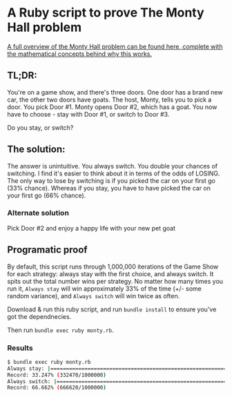 # A Ruby script to prove The Monty Hall problem

[A full overview of the Monty Hall problem can be found here, complete with the mathematical concepts behind why this works.](https://www.montyhallproblem.com/
)

## TL;DR:

You're on a game show, and there's three doors. One door has a brand new car, the other two doors have goats. The host, Monty, tells you to pick a door. You pick Door #1. Monty opens Door #2, which has a goat. You now have to choose - stay with Door #1, or switch to Door #3.

Do you stay, or switch?

## The solution:

The answer is unintuitive. You always switch. You double your chances of switching. I find it's easier to think about it in terms of the odds of LOSING. The only way to lose by switching is if you picked the car on your first go (33% chance). Whereas if you stay, you have to have picked the car on your first go (66% chance).

### Alternate solution

Pick Door #2 and enjoy a happy life with your new pet goat

## Programatic proof

By default, this script runs through 1,000,000 iterations of the Game Show for each strategy: always stay with the first choice, and always switch. It spits out the total number wins per strategy. No matter how many times you run it, `Always stay` will win approximately 33% of the time (+/- some random variance), and `Always switch` will win twice as often.

Download & run this ruby script, and run `bundle install` to ensure you've got the dependnecies. 

Then run `bundle exec ruby monty.rb`.

### Results

```bash
$ bundle exec ruby monty.rb
Always stay: |===========================================================================================================================================================================|
Record: 33.247% (332470/1000000)
Always switch: |=========================================================================================================================================================================|
Record: 66.662% (666620/1000000)
```
